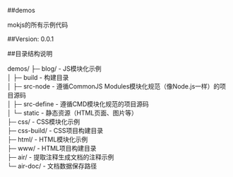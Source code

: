 ##demos

mokjs的所有示例代码

##Version: 0.0.1

##目录结构说明

demos/
   ├─ blog/		- JS模块化示例  
   │   ├─ build		- 构建目录  
   │   ├─ src-node	- 遵循CommonJS Modules模块化规范（像Node.js一样）的项目源码  
   │   ├─ src-define    - 遵循CMD模块化规范的项目源码  
   │   └─ static	     - 静态资源（HTML页面、图片等）  
   ├─ css/		  - CSS模块化示例  
   ├─ css-build/	- CSS项目构建目录  
   ├─ html/		 - HTML模块化示例  
   ├─ www/		- HTML项目构建目录  
   ├─ air/		   - 提取注释生成文档的注释示例  
   └─ air-doc/	   - 文档数据保存路径  
